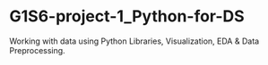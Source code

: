 # G1S6-project-1_Python-for-DS
Working with data using Python Libraries, Visualization, EDA &amp; Data Preprocessing.
